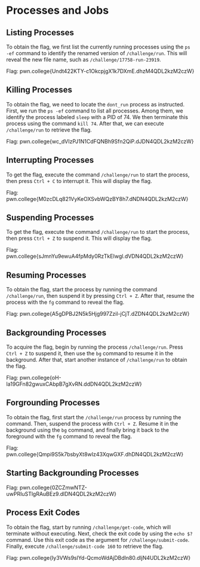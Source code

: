 # Processes and Jobs
## Listing Processes
To obtain the flag, we first list the currently running processes using the `ps -ef` command to identify the renamed version of `/challenge/run`. This will reveal the new file name, such as `/challenge/17758-run-23919`.

Flag: pwn.college{Undt422KTY-c1OkcpjgX1k7DXmE.dhzM4QDL2kzM2czW}
## Killing Processes
To obtain the flag, we need to locate the `dont_run` process as instructed. First, we run the `ps -ef` command to list all processes. Among them, we identify the process labeled `sleep` with a PID of 74. We then terminate this process using the command `kill 74`. After that, we can execute `/challenge/run` to retrieve the flag.

Flag: pwn.college{wc_dVIzPJ1N1CdFQNBh9Sfn2QiP.dJDN4QDL2kzM2czW}
## Interrupting Processes
To get the flag, execute the command `/challenge/run` to start the process, then press `Ctrl + C` to interrupt it. This will display the flag.

Flag: pwn.college{M0zcDLq821VyKeOXSvbWQzBY8h7.dNDN4QDL2kzM2czW}
## Suspending Processes
To get the flag, execute the command `/challenge/run` to start the process, then press `Ctrl + Z` to suspend it. This will display the flag.

Flag: pwn.college{sJmnYu9ewuA4fpMdy0RzTkEIwgl.dVDN4QDL2kzM2czW}
## Resuming Processes
To obtain the flag, start the process by running the command `/challenge/run`, then suspend it by pressing `Ctrl + Z`. After that, resume the process with the `fg` command to reveal the flag.

Flag: pwn.college{A5gDPBJ2N5k5Hjg997Zzil-jCjT.dZDN4QDL2kzM2czW}
## Backgrounding Processes
To acquire the flag, begin by running the process `/challenge/run`. Press `Ctrl + Z` to suspend it, then use the `bg` command to resume it in the background. After that, start another instance of `/challenge/run` to obtain the flag.

Flag: pwn.college{oH-la19GFn82gwuxCAbpB7gXvRN.ddDN4QDL2kzM2czW}
## Forgrounding Processes
To obtain the flag, first start the `/challenge/run` process by running the command. Then, suspend the process with `Ctrl + Z`. Resume it in the background using the `bg` command, and finally bring it back to the foreground with the `fg` command to reveal the flag.

Flag: pwn.college{Qmpi9S5k7bsbyXt8wIz43XqwGXF.dhDN4QDL2kzM2czW}
## Starting Backgrounding Processes


Flag: pwn.college{0ZCZmwNTZ-uwPRIuSTlgRAuBEz9.dlDN4QDL2kzM2czW}
## Process Exit Codes
To obtain the flag, start by running `/challenge/get-code`, which will terminate without executing. Next, check the exit code by using the `echo $?` command. Use this exit code as the argument for `/challenge/submit-code`. Finally, execute `/challenge/submit-code 160` to retrieve the flag.

Flag: pwn.college{Iy3VWs9slYd-QcmoWdAjDBdln80.dljN4UDL2kzM2czW}
